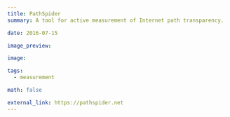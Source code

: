 ```yaml
---
title: PathSpider
summary: A tool for active measurement of Internet path transparency.

date: 2016-07-15

image_preview:

image:

tags:
  - measurement

math: false

external_link: https://pathspider.net
---
```

